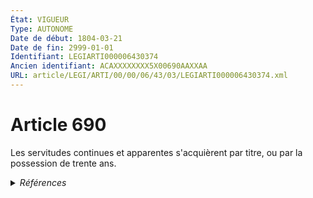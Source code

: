 ```yaml
---
État: VIGUEUR
Type: AUTONOME
Date de début: 1804-03-21
Date de fin: 2999-01-01
Identifiant: LEGIARTI000006430374
Ancien identifiant: ACAXXXXXXXX5X00690AAXXAA
URL: article/LEGI/ARTI/00/00/06/43/03/LEGIARTI000006430374.xml
---
```


<h1>Article 690</h1>

Les servitudes continues et apparentes s'acquièrent par titre, ou par la
possession de trente ans.


<details>
  <summary><em>Références</em></summary>

  <h2>Références faites par l'article</h2>
  
  <ul>
    <li>
      CODIFICATION source Loi 1804-01-31
    </li>
    <li>
      CREATION source Loi 1804-01-31 promulguée le 10 février 1804
    </li>
  </ul>
</details>
